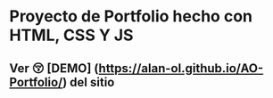 # Proyecto de Portfolio hecho con HTML, CSS Y JS

## Ver 😚 [DEMO] (https://alan-ol.github.io/AO-Portfolio/) del sitio 

